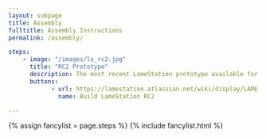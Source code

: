 ```yaml
---
layout: subpage 
title: Assembly
fulltitle: Assembly Instructions
permalink: /assembly/

steps:
    - image: "/images/ls_rc2.jpg"
      title: "RC2 Prototype"
      description: The most recent LameStation prototype available for sale.
      buttons:
            - url: https://lamestation.atlassian.net/wiki/display/LAME
              name: Build LameStation RC2

---
```


{% assign fancylist = page.steps %}
{% include fancylist.html %}


<!--<i class="fa fa-info-circle" aria-hidden="true"></i> <a href="#">Which board do I have?</a>-->
